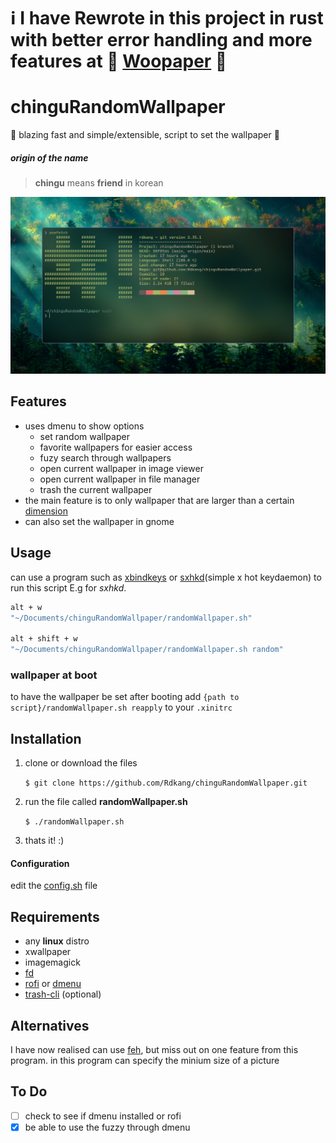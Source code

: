 # <b> ℹ️ I have Rewrote in this project in rust with better error handling and more features at 🚀 [Woopaper](https://github.com/Rdkang/woopaper) 🤩</b>

# chinguRandomWallpaper

🤣 blazing fast and simple/extensible, script to set the wallpaper 🌄

##### origin of the name

> **chingu** means **friend** in korean

![spicyScreenshot](spicyScreenshot.png)

## Features
- uses dmenu to show options
   - set random wallpaper
   - favorite wallpapers for easier access
   - fuzy search through wallpapers
   - open current wallpaper in image viewer
   - open current wallpaper in file manager
   - trash the current wallpaper
- the main feature is to only wallpaper that are larger than a certain [dimension](https://github.com/Rdkang/chinguRandomWallpaper/blob/main/config.sh?#L6)
- can also set the wallpaper in gnome


## Usage

can use a program such as [xbindkeys](https://wiki.archlinux.org/title/Xbindkeys) or [sxhkd](https://wiki.archlinux.org/title/Sxhkd)(simple x hot keydaemon) to run this script
E.g for *sxhkd*.

```bash
alt + w
"~/Documents/chinguRandomWallpaper/randomWallpaper.sh"

alt + shift + w
"~/Documents/chinguRandomWallpaper/randomWallpaper.sh random"
```

### wallpaper at boot

to have the wallpaper be set after booting add `{path to script}/randomWallpaper.sh reapply` to your `.xinitrc`

## Installation

1. clone or download the files

   `$ git clone https://github.com/Rdkang/chinguRandomWallpaper.git`

2. run the file called **randomWallpaper.sh**

   `$ ./randomWallpaper.sh`

3. thats it! :)

#### Configuration
edit the [config.sh](https://github.com/Rdkang/chinguRandomWallpaper/blob/main/config.sh) file


## Requirements

- any **linux** distro
- xwallpaper
- imagemagick
- [fd](https://github.com/sharkdp/fd)
- [rofi](https://wiki.archlinux.org/title/rofi) or [dmenu](https://wiki.archlinux.org/title/dmenu)
- [trash-cli](https://github.com/andreafrancia/trash-cli) (optional)

## Alternatives

I have now realised can use [feh](https://wiki.archlinux.org/title/Feh), but miss out on one feature from this program.
in this program can specify the minium size of a picture

## To Do

- [ ] check to see if dmenu installed or rofi
- [x] be able to use the fuzzy through dmenu
